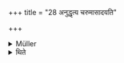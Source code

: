 +++
title = "28 अनुद्धृत्य चरुमासादयति"

+++

<details><summary>Müller</summary>

At the Darśa-pūrṇamāsa sacrifices there are fifteen Sāmidhenīs.

#####  Commentary

Sāmidhenīs are particular verses recited while the fire is being kindled. The first and last verses are repeated thrice, so as to make fifteen in all.
</details>

<details><summary>थिते</summary>

अनुद्धृत्य चरुमासादयति २८
</details>
